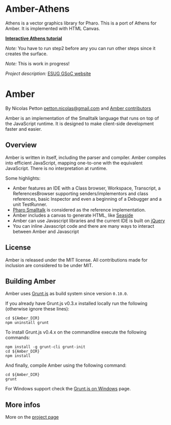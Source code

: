 Amber-Athens
============

Athens is a vector graphics library for Pharo. This is a port of Athens for Amber. It is implemented with HTML Canvas.

**[Interactive Athens tutorial](http://matthias-springer.github.io/amber-athens/)**

*Note:* You have to run step2 before any you can run other steps since it creates the surface.

*Note:* This is work in progress!

*Project description:* [ESUG GSoC website](http://gsoc2013.esug.org/projects/athen's%20html5%20canvas/proposal-a)

Amber
=====

By Nicolas Petton <petton.nicolas@gmail.com> and [Amber contributors](https://github.com/NicolasPetton/amber/contributors)

Amber is an implementation of the Smalltalk language that runs on top of the JavaScript runtime. It is designed to make client-side development faster and easier.

Overview
--------

Amber is written in itself, including the parser and compiler. Amber compiles into efficient JavaScript, mapping one-to-one with the equivalent JavaScript. There is no interpretation at runtime.

Some highlights:

-    Amber features an IDE with a Class browser, Workspace, Transcript, a ReferencesBrowser supporting senders/implementors and class references, basic Inspector and even a beginning of a Debugger and a unit TestRunner.
-    [Pharo Smalltalk](http://www.pharo-project.org) is considered as the reference implementation.
-    Amber includes a canvas to generate HTML, like [Seaside](http://www.seaside.st)
-    Amber can use Javascript libraries and the current IDE is built on [jQuery](http://www.jquery.com)
-    You can inline Javascript code and there are many ways to interact between Amber and Javascript


License
-------

Amber is released under the MIT license. All contributions made for inclusion are considered to be under MIT.

Building Amber
--------------

Amber uses [Grunt.js](http://gruntjs.com/) as build system since version `0.10.0`.

If you already have Grunt.js v0.3.x installed locally run the following (otherwise ignore these lines):

    cd ${Amber_DIR}
    npm uninstall grunt

To install Grunt.js v0.4.x on the commandline execute the following commands:
    
    npm install -g grunt-cli grunt-init
    cd ${Amber_DIR}
    npm install

And finally, compile Amber using the following command:

    cd ${Amber_DIR}
    grunt

For Windows support check the [Grunt.js on Windows](http://gruntjs.com/frequently-asked-questions#does-grunt-work-on-windows) page.


More infos
----------

More on the [project page](http://amber-lang.net)

